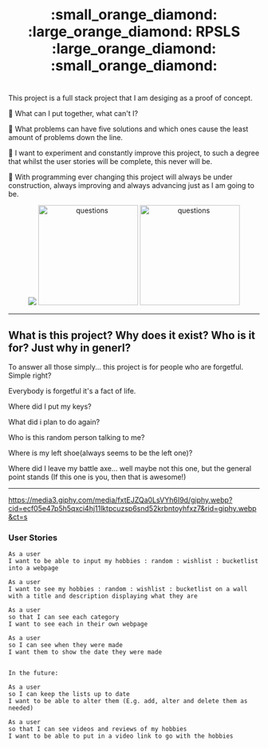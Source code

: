  <div align="center"> <h1>   :small_orange_diamond: :large_orange_diamond: RPSLS :large_orange_diamond: :small_orange_diamond:  <h1> </div> 

This project is a full stack project that I am desiging as a proof of concept. 

:small_blue_diamond: What can I put together, what can't I? &nbsp;

:small_blue_diamond: What problems can have five solutions and which ones cause the least amount of problems down the line. 

:small_blue_diamond: I want to experiment and constantly improve this project, to such a degree that whilst the user stories will be complete, this never will be. 

:diamond_shape_with_a_dot_inside: With programming ever changing this project will always be under construction, always improving and always advancing just as I am going to be. 

<div align="center">
<img src="https://media2.giphy.com/media/Xcq0EK200tWqqQdYig/200w.webp?cid=ecf05e4750al00a5m2azeymgdnchwe7j39osvkfmqdwgk9ud&rid=200w.webp&ct=s"/>
<img src="https://media3.giphy.com/media/d0oq03m3EtH6Pdx39V/200w.webp?cid=ecf05e479fr9yhhn092yal653y38zr0etz55nhi8cuyhjwpk&rid=200w.webp&ct=s" title="questions" alt="questions" height="200" width="200"/>
<img src="https://media0.giphy.com/media/MqYyxRtyYB1PMWzswt/giphy.webp?cid=ecf05e47yx2znl56ukd5cckad9dgkluevw4zivkkpv27cohs&rid=giphy.webp&ct=ts" title="questions" alt="questions" height="200" width="200"/>
</div>

---
 ## What is this project? Why does it exist? Who is it for? Just why in generl? 
 
 To answer all those simply... this project is for people who are forgetful. Simple right? 
 
 Everybody is forgetful it's a fact of life. 
 
 Where did I put my keys? 
 
 What did i plan to do again? 
 
 Who is this random person talking to me? 
 
 Where is my left shoe(always seems to be the left one)?
 
 Where did I leave my battle axe... well maybe not this one, but the general point stands (If this one is you, then that is awesome!)
 
 
---
 
 
 https://media3.giphy.com/media/fxtEJZQa0LsVYh6I9d/giphy.webp?cid=ecf05e47p5h5qxci4hj11lktpcuzsp6snd52krbntoyhfxz7&rid=giphy.webp&ct=s
 
### User Stories 

```
As a user 
I want to be able to input my hobbies : random : wishlist : bucketlist 
into a webpage  

As a user
I want to see my hobbies : random : wishlist : bucketlist on a wall
with a title and description displaying what they are

As a user 
so that I can see each category 
I want to see each in their own webpage 

As a user 
so I can see when they were made 
I want them to show the date they were made


In the future: 

As a user
so I can keep the lists up to date
I want to be able to alter them (E.g. add, alter and delete them as needed)
 
As a user 
so that I can see videos and reviews of my hobbies
I want to be able to put in a video link to go with the hobbies
```

